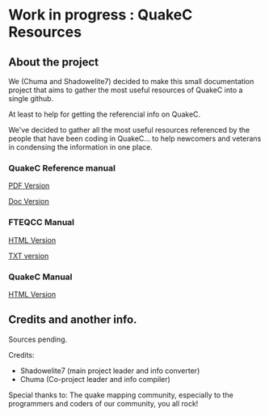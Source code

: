 # Work in progress : QuakeC Resources

## About the project

We (Chuma and Shadowelite7) decided to make this small documentation project that aims to gather the most useful resources of QuakeC into a single github.

At least to help for getting the referencial info on QuakeC.

We've decided to gather all the most useful resources referenced by the people that have been coding in QuakeC... to help newcomers and veterans in condensing the information in one place.

### QuakeC Reference manual
[PDF Version](https://github.com/USDQC/quakec-resources/blob/website/quakec.pdf)

[Doc Version](https://github.com/USDQC/quakec-resources/blob/website/quakec.docx)



### FTEQCC Manual
[HTML Version](https://github.com/USDQC/quakec-resources/blob/website/fteqcc_manual.html)

[TXT version](https://github.com/USDQC/quakec-resources/blob/website/fteqcc_manual.txt)


### QuakeC Manual
[HTML Version](https://github.com/USDQC/quakec-resources/blob/website/qcmanual.html)


## Credits and another info.

Sources pending.

Credits:
- Shadowelite7 (main project leader and info converter)
- Chuma (Co-project leader and info compiler)

Special thanks to:
The quake mapping community, especially to the programmers and coders of our community, you all rock!


